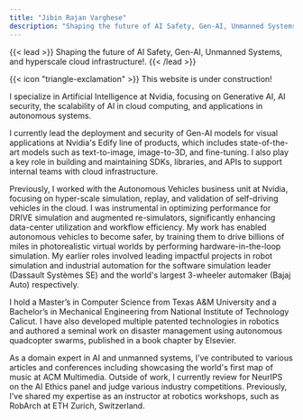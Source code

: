 ```yaml
---
title: "Jibin Rajan Varghese"
description: "Shaping the future of AI Safety, Gen-AI, Unmanned Systems, and Hyperscale Cloud Infrastructure!"
---
```

{{< lead >}}
Shaping the future of AI Safety, Gen-AI, Unmanned Systems, and hyperscale cloud infrastructure!.
{{< /lead >}}

<div class="flex px-4 py-2 mb-8 text-base rounded-md bg-primary-100 dark:bg-primary-900">
  <span class="flex items-center pe-3 text-primary-400">
    {{< icon "triangle-exclamation" >}}
  </span>
  <span class="flex items-center justify-between grow dark:text-neutral-300">
    <span class="prose dark:prose-invert">This website is under construction!</span>
  </span>
</div>

I specialize in Artificial Intelligence at Nvidia, focusing on Generative AI, AI security, the scalability of AI in cloud computing, and applications in autonomous systems.

I currently lead the deployment and security of Gen-AI models for visual applications at Nvidia's Edify line of products, which includes state-of-the-art models such as text-to-image, image-to-3D, and fine-tuning. I also play a key role in building and maintaining SDKs, libraries, and APIs to support internal teams with cloud infrastructure. 

Previously, I worked with the Autonomous Vehicles business unit at Nvidia, focusing on hyper-scale simulation, replay, and validation of self-driving vehicles in the cloud. I was instrumental in optimizing performance for DRIVE simulation and augmented re-simulators, significantly enhancing data-center utilization and workflow efficiency. My work has enabled autonomous vehicles to become safer, by training them to drive billions of miles in photorealistic virtual worlds by performing hardware-in-the-loop simulation. My earlier roles involved leading impactful projects in robot simulation and industrial automation for the software simulation leader (Dassault Systèmes SE) and the world's largest 3-wheeler automaker (Bajaj Auto) respectively.

I hold a Master’s in Computer Science from Texas A&M University and a Bachelor’s in Mechanical Engineering from National Institute of Technology Calicut. I have also developed multiple patented technologies in robotics and authored a seminal work on disaster management using autonomous quadcopter swarms, published in a book chapter by Elsevier. 

As a domain expert in AI and unmanned systems, I’ve contributed to various articles and conferences including showcasing the world's first map of music at ACM Multimedia. Outside of work, I currently review for NeurIPS on the AI Ethics panel and judge various industry competitions. Previously, I’ve shared my expertise as an instructor at robotics workshops, such as RobArch at ETH Zurich, Switzerland.


